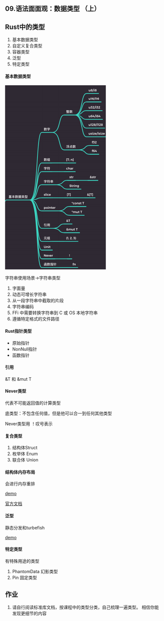 ## 09.语法面面观：数据类型 （上）


## Rust中的类型

1. 基本数据类型
2. 自定义复合类型
3. 容器类型
4. 泛型
5. 特定类型

#### 基本数据类型

![](./img/09datatype.png)


字符串使用场景->字符串类型

1. 字面量
2. 动态可增长字符串
3. 从一段字符串中截取的片段
4. 字符串编码
5. FFi 中需要转换字符串到 C 或 OS 本地字符串
6. 遵循特定格式的文件路径

#### Rust指针类型

- 原始指针
- NonNull指针
- 函数指针

#### 引用

&T 和 &mut T

#### Never类型

代表不可能返回值的计算类型

底类型：不包含任何值，但是他可以合一到任何其他类型

Never类型用 ！叹号表示

#### 复合类型

1. 结构体Struct
2. 枚举体 Enum
3. 联合体 Union


#### 结构体内存布局

会进行内存重排

[demo](./demo/09.rs)

[官方文档](https://doc.rust-lang.org/std/mem/fn.size_of.html)


#### 泛型

静态分发和turbefish

[demo](./demo/09_turbefish.rs)


#### 特定类型

有特殊用途的类型

1. PhantomData<T> 幻影类型
2. Pin<T> 固定类型

## 作业

1. 请自行阅读标准库文档，按课程中的类型分类，自己梳理一遍类型。
相信你能发现更细节的内容


